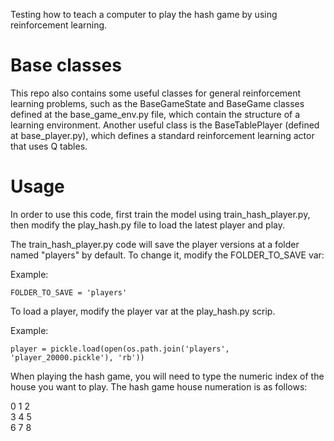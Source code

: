 Testing how to teach a computer to play the hash game by using reinforcement
learning. 

# Base classes

This repo also contains some useful classes for general reinforcement learning problems, such as the BaseGameState and BaseGame classes defined at the base_game_env.py file, which contain the structure of a learning environment. Another useful class is the BaseTablePlayer (defined at base_player.py), which defines a standard reinforcement learning actor that uses
Q tables.

# Usage

In order to use this code, first train the model using 
train_hash_player.py, then modify the play_hash.py file to load 
the latest player and play. 

The train_hash_player.py code will save the player versions at a folder named "players" by default. To change it, modify the FOLDER_TO_SAVE var:

Example: 

```
FOLDER_TO_SAVE = 'players'
```

To load a player, modify the player var at the play_hash.py scrip.

Example: 

```
player = pickle.load(open(os.path.join('players', 'player_20000.pickle'), 'rb'))
```

When playing the hash game, you will need to type the numeric index
of the house you want to play. The hash game house numeration is as follows:
<br>

0 1 2<br>
3 4 5<br>
6 7 8
